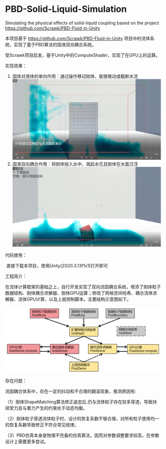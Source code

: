 # PBD-Solid-Liquid-Simulation
Simulating the physical effects of solid-liquid coupling based on the project https://github.com/Scrawk/PBD-Fluid-in-Unity

本项目基于 https://github.com/Scrawk/PBD-Fluid-in-Unity 项目中的流体系统，实现了基于PBD算法的固液双向耦合系统。

受Scrawk项目启发，基于Unity中的ComputeShader，实现了在GPU上的运算。

实现效果：

1. 固体对液体的单向作用：通过操作移动刚体，能够推动或截断水流![单向](https://github.com/Biscuitsword/PBD-Solid-Liquid-Simulation/blob/main/Demonstration/%E5%8D%95%E5%90%91.png)
2. 固液双向耦合作用：将刚体抛入水中，溅起水花且刚体在水面沉浮![双向](https://github.com/Biscuitsword/PBD-Solid-Liquid-Simulation/blob/main/Demonstration/%E5%8F%8C%E5%90%91.png)



代码使用：

​	直接下载本项目，使用Unity(2020.3.13f1c1)打开即可



工程简介：

在流体计算框架的基础之上，自行开发实现了双向流固耦合系统，增添了刚体粒子数据结构、刚体耦合求解器、刚体GPU运算；修改了网格空间哈希、耦合流体求解器、流体GPU计算，以及上层控制脚本。主要结构示意图如下。

![工程](https://github.com/Biscuitsword/PBD-Solid-Liquid-Simulation/blob/main/Demonstration/%E5%B7%A5%E7%A8%8B.png)



存在问题：

流固耦合体系中，存在一定的抖动和不合理的翻滚现象，推测原因有:

（1）刚体ShapeMatching算法修正姿态后,仍与流体粒子存在较多穿透，导致持续受力且与重力产生的约束处于动态均衡。

（2）刚体粒子穿透流体粒子时，设计的恢复系数不够合理，对所有粒子使用均一的恢复系数导致修正不符合常见规律。

（3）PBD仿真本身是物理不完备的仿真算法，因而对参数调整要求较高，在参数设计上需要更多尝试。

